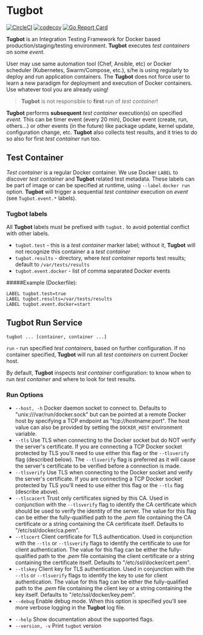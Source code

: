 # Tugbot

[![CircleCI](https://circleci.com/gh/gaia-docker/tugbot.svg?style=shield)](https://circleci.com/gh/gaia-docker/tugbot)
[![codecov](https://codecov.io/gh/gaia-docker/tugbot/branch/master/graph/badge.svg)](https://codecov.io/gh/gaia-docker/tugbot)
[![Go Report Card](https://goreportcard.com/badge/github.com/gaia-docker/tugbot)](https://goreportcard.com/report/github.com/gaia-docker/tugbot)

**Tugbot** is an Integration Testing Framework for Docker based production/staging/testing environment. **Tugbot** executes *test containers* on some *event*.

User may use same automation tool (Chef, Ansible, etc) or Docker scheduler (Kubernetes, Swarm/Compose, etc.), s/he is using regularly to deploy and run application containers. The **Tugbot** does not force user to learn a new paradigm for deployment and execution of Docker containers. Use whatever tool you are already using!

> **Tugbot** is not responsible to **first** run of *test container*!

**Tugbot** performs **subsequent** *test container* execution(s) on specified *event*. This can be timer event (every 20 min), Docker event (create, run, others...) or other events (in the future) like package update, kernel update, configuration change, etc. **Tugbot** also collects test results, and it tries to do so also for first *test container* run too.

## Test Container

*Test container* is a regular Docker container. We use Docker `LABEL` to discover *test container* and **Tugbot** related test metadata. These labels can be part of image or can be specified at runtime, using `--label` `docker run` option.
**Tugbot** will trigger a sequential *test container* execution on *event* (see `Tugbot.event.*` labels).

### Tugbot labels
All **Tugbot** labels must be prefixed with `tugbot.` to avoid potential conflict with other labels.

- `tugbot.test` - this is a *test container* marker label; without it, **Tugbot** will not recognize this container a a *test container*
- `tugbot.results` - directory, where *test container* reports test results; default to `/var/tests/results`
- `tugbot.event.docker` - list of comma separated Docker events

#####Example (Dockerfile):
```
LABEL tugbot.test=true
LABEL tugbot.results=/var/tests/results
LABEL tugbot.event.docker=start
```

## Tugbot Run Service

```
tugbot ... [container, container ...]
```

`run` - run specified *test containers*, based on further configuration. If no container specified, **Tugbot** will run all *test containers* on current Docker host.

By default, **Tugbot** inspects *test container* configuration: to know when to run *test container* and where to look for test results.

### Run Options

- `--host, -h`             Docker daemon socket to connect to. Defaults to "unix:///var/run/docker.sock" but can be pointed at a remote Docker host by specifying a TCP endpoint as "tcp://hostname:port". The host value can also be provided by setting the `DOCKER_HOST` environment variable.
- `--tls`                  Use TLS when connecting to the Docker socket but do NOT verify the server's certificate. If you are connecting a TCP Docker socket protected by TLS you'll need to use either this flag or the `--tlsverify` flag (described below). The `--tlsverify` flag is preferred as it will cause the server's certificate to be verified before a connection is made.
- `--tlsverify`            Use TLS when connecting to the Docker socket and verify the server's certificate. If you are connecting a TCP Docker socket protected by TLS you'll need to use either this flag or the `--tls` flag (describe above).
- `--tlscacert`            Trust only certificates signed by this CA. Used in conjunction with the `--tlsverify` flag to identify the CA certificate which should be used to verify the identity of the server. The value for this flag can be either the fully-qualified path to the *.pem* file containing the CA certificate or a string containing the CA certificate itself. Defaults to "/etc/ssl/docker/ca.pem".
- `--tlscert`              Client certificate for TLS authentication. Used in conjunction with the `--tls` or `--tlsverify` flags to identify the certificate to use for client authentication. The value for this flag can be either the fully-qualified path to the *.pem* file containing the client certificate or a string containing the certificate itself. Defaults to "/etc/ssl/docker/cert.pem".
- `--tlskey`               Client key for TLS authentication. Used in conjunction with the `--tls` or `--tlsverify` flags to identify the key to use for client authentication. The value for this flag can be either the fully-qualified path to the *.pem* file containing the client key or a string containing the key itself. Defaults to "/etc/ssl/docker/key.pem".
- `--debug`                Enable debug mode. When this option is specified you'll see more verbose logging in the **Tugbot** log file.
* `--help`                 Show documentation about the supported flags.
* `--version, -v`          Print `tugbot` version
